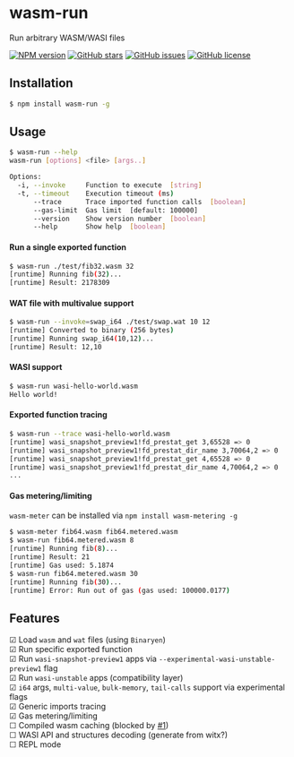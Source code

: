 # wasm-run
Run arbitrary WASM/WASI files

[![NPM version](https://img.shields.io/npm/v/wasm-run.svg)](https://www.npmjs.com/package/wasm-run)
[![GitHub stars](https://img.shields.io/github/stars/wasm3/node-wasm-run.svg)](https://github.com/wasm3/node-wasm-run)
[![GitHub issues](https://img.shields.io/github/issues/wasm3/node-wasm-run.svg)](https://github.com/wasm3/node-wasm-run/issues)
[![GitHub license](https://img.shields.io/badge/license-MIT-blue.svg)](https://github.com/wasm3/node-wasm-run)

## Installation

```sh
$ npm install wasm-run -g
```

## Usage

```sh
$ wasm-run --help        
wasm-run [options] <file> [args..]

Options:
  -i, --invoke     Function to execute  [string]
  -t, --timeout    Execution timeout (ms)
      --trace      Trace imported function calls  [boolean]
      --gas-limit  Gas limit  [default: 100000]
      --version    Show version number  [boolean]
      --help       Show help  [boolean]
```

#### Run a single exported function
```sh
$ wasm-run ./test/fib32.wasm 32
[runtime] Running fib(32)...
[runtime] Result: 2178309
```

#### WAT file with multivalue support
```sh
$ wasm-run --invoke=swap_i64 ./test/swap.wat 10 12
[runtime] Converted to binary (256 bytes)
[runtime] Running swap_i64(10,12)...
[runtime] Result: 12,10
```

#### WASI support
```sh
$ wasm-run wasi-hello-world.wasm
Hello world!
```

#### Exported function tracing
```sh
$ wasm-run --trace wasi-hello-world.wasm
[runtime] wasi_snapshot_preview1!fd_prestat_get 3,65528 => 0
[runtime] wasi_snapshot_preview1!fd_prestat_dir_name 3,70064,2 => 0
[runtime] wasi_snapshot_preview1!fd_prestat_get 4,65528 => 0
[runtime] wasi_snapshot_preview1!fd_prestat_dir_name 4,70064,2 => 0
...
```

#### Gas metering/limiting
`wasm-meter` can be installed via `npm install wasm-metering -g`
```sh
$ wasm-meter fib64.wasm fib64.metered.wasm
$ wasm-run fib64.metered.wasm 8
[runtime] Running fib(8)...
[runtime] Result: 21
[runtime] Gas used: 5.1874
$ wasm-run fib64.metered.wasm 30
[runtime] Running fib(30)...
[runtime] Error: Run out of gas (gas used: 100000.0177)
```

## Features

☑ Load `wasm` and `wat` files (using `Binaryen`)  
☑ Run specific exported function  
☑ Run `wasi-snapshot-preview1` apps via `--experimental-wasi-unstable-preview1` flag  
☑ Run `wasi-unstable` apps (compatibility layer)  
☑ `i64` args, `multi-value`, `bulk-memory`, `tail-calls` support via experimental flags  
☑ Generic imports tracing  
☑ Gas metering/limiting  
☐ Compiled wasm caching (blocked by [#1](https://github.com/wasm3/node-wasm-run/issues/1))  
☐ WASI API and structures decoding (generate from witx?)  
☐ REPL mode  
